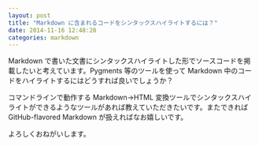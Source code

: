 ```yaml
---
layout: post
title: "Markdown に含まれるコードをシンタックスハイライトするには？"
date: 2014-11-16 12:48:28
categories: markdown
---
```

<p>Markdown で書いた文書にシンタックスハイライトした形でソースコードを掲載したいと考えています。Pygments 等のツールを使って Markdown 中のコードをハイライトするにはどうすれば良いでしょうか？</p>

<p>コマンドラインで動作する Markdown→HTML 変換ツールでシンタックスハイライトができるようなツールがあれば教えていただきたいです。またできれば GitHub-flavored Markdown が扱えればなお嬉しいです。</p>

<p>よろしくおねがいします。</p>
